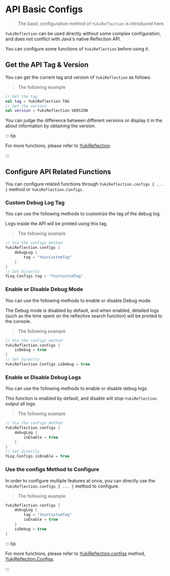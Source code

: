 # API Basic Configs

> The basic configuration method of `YukiReflection` is introduced here.

`YukiReflection` can be used directly without some complex configuration, and does not conflict with Java's native Reflection API.

You can configure some functions of `YukiReflection` before using it.

## Get the API Tag & Version

You can get the current tag and version of `YukiReflection` as follows.

> The following example

```kotlin
// Get the tag
val tag = YukiReflection.TAG
// Get the version
val version = YukiReflection.VERSION
```

You can judge the difference between different versions or display it in the about information by obtaining the version.

::: tip

For more functions, please refer to [YukiReflection](../api/public/com/DreamMoonCai/KYukiReflection/YukiReflection).

:::

## Configure API Related Functions

You can configure related functions through `YukiReflection.configs { ... }` method or `YukiReflection.Configs`.

### Custom Debug Log Tag

You can use the following methods to customize the tag of the debug log.

Logs inside the API will be printed using this tag.

> The following example

```kotlin
// Via the configs method
YukiReflection.configs {
    debugLog {
        tag = "YourCustomTag"
    }
}
// Set directly
YLog.Configs.tag = "YourCustomTag"
```

### Enable or Disable Debug Mode

You can use the following methods to enable or disable Debug mode.

The Debug mode is disabled by default, and when enabled, detailed logs (such as the time spent on the reflective search function) will be printed to the console.

> The following example

```kotlin
// Via the configs method
YukiReflection.configs {
    isDebug = true
}
// Set directly
YukiReflection.Configs.isDebug = true
```

### Enable or Disable Debug Logs

You can use the following methods to enable or disable debug logs.

This function is enabled by default, and disable will stop `YukiReflection` output all logs.

> The following example

```kotlin
// Via the configs method
YukiReflection.configs {
    debugLog {
        isEnable = true
    }
}
// Set directly
YLog.Configs.isEnable = true
```

### Use the configs Method to Configure

In order to configure multiple features at once, you can directly use the `YukiReflection.configs { ... }` method to configure.

> The following example

```kotlin
YukiReflection.configs {
    debugLog {
        tag = "YourCustomTag"
        isEnable = true
    }
    isDebug = true
}
```

::: tip

For more functions, please refer to [YukiReflection.configs](../api/public/com/DreamMoonCai/KYukiReflection/YukiReflection#configs-method) method, [YukiReflection.Configs](../api/public/com/DreamMoonCai/KYukiReflection/YukiReflection#configs-object).

:::